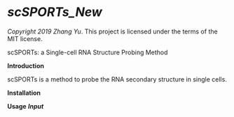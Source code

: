*scSPORTs_New*
===============
*Copyright 2019 Zhang Yu*. This project is licensed under the terms of the MIT license.

scSPORTs: a Single-cell RNA Structure Probing Method


**Introduction**

scSPORTs is a method to probe the RNA secondary structure in single cells. 

**Installation**

**Usage**
***Input***
